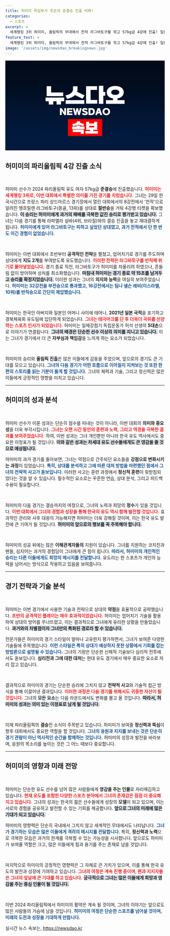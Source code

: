 ```yaml
---
title: 허미미 독립투사 후손의 준결승 진출 비화!
categories:
  - 스포츠
excerpt: >
  세계랭킹 3위 허미미, 올림픽의 무대에서 천적 라그바토구를 꺾고 57kg급 4강에 진출! 일본 국적 포기 후 태극마크를 단 그녀의 빛나는 순간을 놓치지 마세요!
feature_text: >
  세계랭킹 3위 허미미, 올림픽의 무대에서 천적 라그바토구를 꺾고 57kg급 4강에 진출! 일본 국적 포기 후 태극마크를 단 그녀의 빛나는 순간을 놓치지 마세요!
image: '/assets/img/newsdao_breakingnews.jpg'
---
```


<p><img src="/assets/img/newsdao_breakingnews.jpg" alt="ontimetimes 속보" /></p>

<h2 data-ke-size="size26">허미미의 파리올림픽 4강 진출 소식</h2>

<p data-ke-size="size16">&nbsp;</p>

<p>허미미 선수가 2024 파리올림픽 유도 여자 57kg급 <strong>준결승</strong>에 진출했습니다. <b><span style="color: #ee2323;">허미미는 세계랭킹 3위로, 이번 대회에서 특별한 의미를 가진 경기를 치렀습니다.</span></b> 그녀는 29일 한국시간으로 프랑스 파리 샹드마르스 경기장에서 열린 대회에서의 8강전에서 '천적'으로 알려진 엥흐릴렌 라그바토구(몽골, 13위)를 상대로 <strong>절반승</strong>을 거둬 4강행 티켓을 확보했습니다. <b><span style="background-color: #21538527;">이 승리는 허미미에게 과거의 패배를 극복한 값진 승리로 평가받고 있습니다.</span></b> 그녀는 다음 경기를 통해 라파엘라 실바(4위, 브라질)와의 결승 진출을 놓고 재대결하게 됩니다. <b><span style="color: #1a5490;">허미미에게 있어 라그바토구는 피하고 싶었던 상대였고, 과거 전적에서 단 한 번도 이긴 경험이 없었습니다.</span></b></p>

<p data-ke-size="size16">&nbsp;</p>

<p>허미미는 이번 대회에서 초반부터 <strong>공격적인 전략</strong>을 펼쳤고, 업어치기로 경기를 주도하며 상대에게 <strong>지도 2개</strong>를 부여받도록 유도했습니다. <b><span style="color: #ee2323;">이러한 전략은 라그바토구를 반칙패 위기로 몰아넣었습니다.</span></b> 경기 종료 직전, 라그바토구가 허미미를 차올리려 하였으나, 흔들림 없이 방어하며 상처를 최소화했습니다. <b><span style="background-color: #21538527;">마침내 허미미는 경기 종료 약 15초를 남겨두고 승리를 확정지었습니다.</span></b> 이러한 성과는 그녀의 <strong>의지와 능력</strong>을 여실히 보여주었습니다. <b><span style="color: #1a5490;">허미미는 32강전을 부전승으로 통과했고, 16강전에서는 팀나 넬슨 레비(이스라엘, 10위)를 반칙승으로 간단히 제압했습니다.</span></b></p>

<p data-ke-size="size16">&nbsp;</p>

<p>허미미는 한국인 아버지와 일본인 어머니 사이에 태어나, <strong>2021년 일본 국적</strong>을 포기하고 경북체육회 유도팀에 입단하게 되었습니다. <b><span style="color: #ee2323;">그녀는 태극마크를 단 후 더욱더 국위를 선양하는 스포츠 인사가 되었습니다.</span></b> 허미미는 일제강점기 독립운동가 허석 선생의 <strong>5대손</strong>으로 이야기가 연결됩니다. <b><span style="background-color: #21538527;">그녀의 배경은 단순한 선수 이상의 의미를 지니고 있습니다.</span></b> 이는 그녀가 경기에서 더 큰 <strong>자부심과 책임감</strong>을 느끼게 하는 요소가 되었습니다. </p>

<p data-ke-size="size16">&nbsp;</p>

<p>허미미의 승리와 <strong>올림픽 진출</strong>은 많은 이들에게 감동을 주었으며, 앞으로의 경기도 큰 기대를 모으고 있습니다. <b><span style="color: #1a5490;">그녀의 다음 경기가 어떤 흐름으로 이어질지 지켜보는 것 또한 한 편의 스토리를 읽는 기분이 들게 할 것입니다.</span></b> 그녀의 체력과 기술, 그리고 정신력은 많은 이들에게 긍정적인 영향을 미치고 있습니다. </p>

<hr />

<h2 data-ke-size="size26">허미미의 성과 분석</h2>

<p data-ke-size="size16">&nbsp;</p>

<p>허미미 선수가 이룬 성과는 단순히 점수를 따내는 것이 아니라, 이번 대회의 <strong>의미와 중요성</strong>을 더욱 부각시킵니다. <b><span style="color: #ee2323;">그녀는 오랜 시간 동안의 훈련과 노력, 그리고 역경을 극복한 결과를 보여주었습니다.</span></b> 하여, 이번 성과는 그녀 개인뿐만 아니라 한국 유도 역사에서도 중요한 이정표가 될 것입니다. <b><span style="background-color: #21538527;">이와 같은 성과는 차세대 유도 선수들에게도 큰 영감을 줄 것으로 예상됩니다.</span></b></p>

<p>허미미의 과거 경기를 돌아보면, 그녀는 약점으로 간주되던 요소들을 <strong>강점으로 변화시키는 과정</strong>이 있었습니다. <b><span style="color: #1a5490;">특히, 상대를 분석하고 그에 따른 대처 방법을 마련했던 점에서 그녀의 전략적 사고가 돋보입니다.</span></b> 이러한 사고는 훈련 과정에서 <strong>정신적 훈련</strong>이 뒷받침되었다는 것을 알 수 있습니다. 필수적인 요소로는 꾸준한 연습, 상대 분석, 그리고 피드백 수용이 필요합니다.</p>

<p data-ke-size="size16">&nbsp;</p>

<p>허미미의 다음 경기는 결승까지의 여정으로, 그녀의 노력과 희망의 <strong>정수</strong>가 있을 것입니다. <b><span style="color: #ee2323;">이번 대회에서 그녀의 경험과 성장을 통해 한국의 유도 역시 함께 발전할 것입니다.</span></b> 효과적인 관리와 사후 대응이 가능해지면 허미미는 더욱 강해질 것이며, 이는 한국 유도 발전에 큰 기여가 될 것입니다. <b><span style="background-color: #21538527;">허미미의 앞으로의 행보를 꼭 주목해야 합니다.</span></b></p>

<p data-ke-size="size16">&nbsp;</p>

<p>허미미의 성공 뒤에는 많은 <strong>이해관계자들의</strong> 지원이 있습니다. 그녀를 지원하는 코치진과 팬들, 심지어는 과거의 경험담이 그녀에게 큰 힘이 됩니다. <b><span style="color: #1a5490;">따라서, 허미미의 개인적인 승리는 다른 이들에게도 희망의 메시지를 전달합니다.</span></b> 유도라는 한 스포츠가 개인의 능력을 넘어서는 방식으로 작용하고 있음을 보여줍니다. </p>

<hr />

<h2 data-ke-size="size26">경기 전략과 기술 분석</h2>

<p data-ke-size="size16">&nbsp;</p>

<p>허미미는 이번 경기에서 사용한 기술과 전략으로 상대의 <strong>약점</strong>을 효율적으로 공략했습니다. <b><span style="color: #ee2323;">초반의 공격적인 플레이는 매우 효과적이었습니다.</span></b> 허미미는 업어치기 기술을 활용하여 상대의 방어를 무너뜨렸고, 이는 결과적으로 그녀에게 유리한 상황을 만들었습니다. <b><span style="background-color: #21538527;">과거와의 차별점이자 그녀만의 <strong>특화된 경로</strong>라 할 수 있습니다.</span></b></p>

<p>전문가들은 허미미의 경기 스타일이 얼마나 고유한지 평가하면서, 그녀가 보여준 다양한 기술들에 주목했습니다. <b><span style="color: #1a5490;">이런 스타일은 특히 상대가 예상하지 못한 상황에서 기회를 잡는 방법론으로 설명될 수 있습니다.</span></b> 그녀의 기량은 단순한 신체적 기술보다 심리적 전투에서도 돋보입니다. <strong>심리전과 그에 대한 대처</strong>는 현대 유도 경기에서 매우 중요한 요소로 자리 잡고 있습니다.</p>

<p data-ke-size="size16">&nbsp;</p>

<p>결과적으로 허미미의 경기는 단순한 승리에 그치지 않고 <strong>전략적 사고</strong>와 기술적 접근 방식을 통해 이끌어낸 결과입니다. <b><span style="color: #ee2323;">이러한 과정은 다음 경기를 위해서도 귀중한 자산이 될 것입니다.</span></b> 그녀의 <strong>모든 요소</strong>는 다음 라운드에서도 변화를 몰고 올 것입니다. <b><span style="background-color: #21538527;">따라서, 허미미의 성과는 의미 있는 이정표로 남게 될 것입니다.</span></b></p>

<p data-ke-size="size16">&nbsp;</p>

<p>이제 파리올림픽의 <strong>결승</strong>전 소식이 주목받고 있습니다. 허미미가 보여줄 <strong>정신력과 뚝심</strong>이 향후 대회에서도 중요한 역할을 할 것입니다. <b><span style="color: #1a5490;">그녀의 응원과 지지를 보내는 것은 단순히 경기 관람이 아닌 역사적인 순간을 함께하는 것입니다.</span></b> 허미미의 성장과 발전을 바라보며, 응원의 목소리를 높이는 것은 그 어느 때보다 중요합니다. </p>

<hr />

<h2 data-ke-size="size26">허미미의 영향과 미래 전망</h2>

<p data-ke-size="size16">&nbsp;</p>

<p>허미미는 단순한 유도 선수를 넘어 많은 사람들에게 <strong>영감을 주는 인물</strong>로 자리매김하고 있습니다. <b><span style="color: #ee2323;">현재 유도를 포함한 다양한 스포츠 분야에서 그녀의 존재감은 점점 더 중요해지고 있습니다.</span></b> 그녀의 성과는 한국의 젊은 선수들에게 성장의 <strong>모델</strong>이 되고 있으며, 이는 서로의 경험을 공유하고 발전할 수 있는 기회를 제공합니다. <b><span style="background-color: #21538527;">앞으로 그녀의 미래에 많은 기대가 되고 있습니다.</span></b></p>

<p>허미미의 영향력은 단순히 국내에서 그치지 않고 세계적인 무대에서도 나타납니다. <b><span style="color: #1a5490;">그녀가 경기하는 모습은 많은 이들에게 격려의 메시지를 전달합니다.</span></b> 특히, <strong>정신력과 노력</strong>으로 극복한 모습은 과거의 한계를 극복할 수 있는 가능성을 시사합니다. 앞으로도 허미미가 보여줄 역할은 크고, 많은 이들에게 힘과 용기를 주는 존재로 남을 것입니다.</p>

<p data-ke-size="size16">&nbsp;</p>

<p>마지막으로 허미미의 긍정적인 영향력은 그 자체로 큰 가치가 있으며, 이를 통해 한국 유도의 발전과 성장에 기여하고 있습니다. <b><span style="color: #ee2323;">그녀의 여정은 계속 진행 중이며, 팬과 지지자들은 그녀의 앞날에 큰 기대를 하고 있습니다.</span></b> <b><span style="background-color: #21538527;">궁극적으로 그녀는 많은 이들에게 <strong>희망과 영감을 주는 중심 인물</strong>이 될 것입니다.</span></b> </p>

<p data-ke-size="size16">&nbsp;</p>

<p>이번 2024 파리올림픽에서 허미미의 활약은 계속 될 것이며, 그녀의 이야기는 앞으로도 많은 사람들의 가슴에 남을 것입니다. <b><span style="color: #1a5490;">허미미의 여정은 단순한 스포츠를 넘어설 것이며, 미래의 도전과 성장을 기대하게 만듭니다.</span></b></p>
실시간 뉴스 속보는, <a href="https://newsdao.kr" rel="dofollow">https://newsdao.kr</a>


